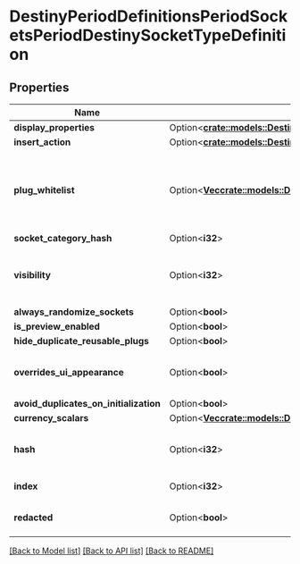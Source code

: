 # DestinyPeriodDefinitionsPeriodSocketsPeriodDestinySocketTypeDefinition

## Properties

Name | Type | Description | Notes
------------ | ------------- | ------------- | -------------
**display_properties** | Option<[**crate::models::DestinyDefinitionsSocketsDestinySocketTypeDefinitionDisplayProperties**](Destiny_Definitions_Sockets_DestinySocketTypeDefinition_displayProperties.md)> |  | [optional]
**insert_action** | Option<[**crate::models::DestinyDefinitionsSocketsDestinySocketTypeDefinitionInsertAction**](Destiny_Definitions_Sockets_DestinySocketTypeDefinition_insertAction.md)> |  | [optional]
**plug_whitelist** | Option<[**Vec<crate::models::DestinyPeriodDefinitionsPeriodSocketsPeriodDestinyPlugWhitelistEntryDefinition>**](Destiny.Definitions.Sockets.DestinyPlugWhitelistEntryDefinition.md)> | A list of Plug \"Categories\" that are allowed to be plugged into sockets of this type.  These should be compared against a given plug item's DestinyInventoryItemDefinition.plug.plugCategoryHash, which indicates the plug item's category.  If the plug's category matches any whitelisted plug, or if the whitelist is empty, it is allowed to be inserted. | [optional]
**socket_category_hash** | Option<**i32**> |  | [optional]
**visibility** | Option<**i32**> | Sometimes a socket isn't visible. These are some of the conditions under which sockets of this type are not visible. Unfortunately, the truth of visibility is much, much more complex. Best to rely on the live data for whether the socket is visible and enabled. | [optional]
**always_randomize_sockets** | Option<**bool**> |  | [optional]
**is_preview_enabled** | Option<**bool**> |  | [optional]
**hide_duplicate_reusable_plugs** | Option<**bool**> |  | [optional]
**overrides_ui_appearance** | Option<**bool**> | This property indicates if the socket type determines whether Emblem icons and nameplates should be overridden by the inserted plug item's icon and nameplate. | [optional]
**avoid_duplicates_on_initialization** | Option<**bool**> |  | [optional]
**currency_scalars** | Option<[**Vec<crate::models::DestinyPeriodDefinitionsPeriodSocketsPeriodDestinySocketTypeScalarMaterialRequirementEntry>**](Destiny.Definitions.Sockets.DestinySocketTypeScalarMaterialRequirementEntry.md)> |  | [optional]
**hash** | Option<**i32**> | The unique identifier for this entity. Guaranteed to be unique for the type of entity, but not globally.  When entities refer to each other in Destiny content, it is this hash that they are referring to. | [optional]
**index** | Option<**i32**> | The index of the entity as it was found in the investment tables. | [optional]
**redacted** | Option<**bool**> | If this is true, then there is an entity with this identifier/type combination, but BNet is not yet allowed to show it. Sorry! | [optional]

[[Back to Model list]](../README.md#documentation-for-models) [[Back to API list]](../README.md#documentation-for-api-endpoints) [[Back to README]](../README.md)


